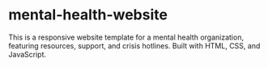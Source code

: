 # mental-health-website
This is a responsive website template for a mental health organization, featuring resources, support, and crisis hotlines. Built with HTML, CSS, and JavaScript.
